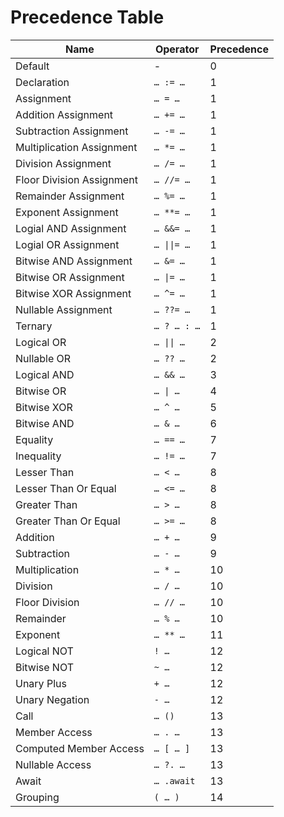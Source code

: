 # Precedence Table

| Name                      | Operator               | Precedence |
| ------------------------- | ---------------------- | ---------- |
| Default                   | -                      | 0          |
| Declaration               | `… := …`               | 1          |
| Assignment                | `… = …`                | 1          |
| Addition Assignment       | `… += …`               | 1          |
| Subtraction Assignment    | `… -= …`               | 1          |
| Multiplication Assignment | `… *= …`               | 1          |
| Division Assignment       | `… /= …`               | 1          |
| Floor Division Assignment | `… //= …`              | 1          |
| Remainder Assignment      | `… %= …`               | 1          |
| Exponent Assignment       | `… **= …`              | 1          |
| Logial AND Assignment     | `… &&= …`              | 1          |
| Logial OR Assignment      | <code>… \|\|= …</code> | 1          |
| Bitwise AND Assignment    | `… &= …`               | 1          |
| Bitwise OR Assignment     | <code>… \|= …</code>   | 1          |
| Bitwise XOR Assignment    | `… ^= …`               | 1          |
| Nullable Assignment       | `… ??= …`              | 1          |
| Ternary                   | `… ? … : …`            | 1          |
| Logical OR                | <code>… \|\| …</code>  | 2          |
| Nullable OR               | `… ?? …`               | 2          |
| Logical AND               | `… && …`               | 3          |
| Bitwise OR                | <code>… \| …</code>    | 4          |
| Bitwise XOR               | `… ^ …`                | 5          |
| Bitwise AND               | `… & …`                | 6          |
| Equality                  | `… == …`               | 7          |
| Inequality                | `… != …`               | 7          |
| Lesser Than               | `… < …`                | 8          |
| Lesser Than Or Equal      | `… <= …`               | 8          |
| Greater Than              | `… > …`                | 8          |
| Greater Than Or Equal     | `… >= …`               | 8          |
| Addition                  | `… + …`                | 9          |
| Subtraction               | `… - …`                | 9          |
| Multiplication            | `… * …`                | 10         |
| Division                  | `… / …`                | 10         |
| Floor Division            | `… // …`               | 10         |
| Remainder                 | `… % …`                | 10         |
| Exponent                  | `… ** …`               | 11         |
| Logical NOT               | `! …`                  | 12         |
| Bitwise NOT               | `~ …`                  | 12         |
| Unary Plus                | `+ …`                  | 12         |
| Unary Negation            | `- …`                  | 12         |
| Call                      | `… ()`                 | 13         |
| Member Access             | `… . …`                | 13         |
| Computed Member Access    | `… [ … ]`              | 13         |
| Nullable Access           | `… ?. …`               | 13         |
| Await                     | `… .await`             | 13         |
| Grouping                  | `( … )`                | 14         |
